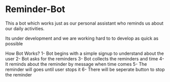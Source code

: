# Reminder-Bot
This a bot which works just as our personal assistant who reminds us about our daily activities.


Its under development and we are working hard to to develop as quick as possible


How Bot Works?
1- Bot begins with a simple signup to understand about the user
2- Bot asks for the reminders
3- Bot collects the reminders and time
4- It reminds about the reminder by message when time comes
5- The reminder will goes until user stops it
6- There will be seperate button to stop the reminder
